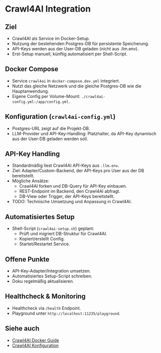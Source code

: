 # Crawl4AI Integration

## Ziel
- Crawl4AI als Service im Docker-Setup.
- Nutzung der bestehenden Postgres-DB für persistente Speicherung.
- API-Keys werden aus der User-DB geladen (nicht aus .llm.env).
- Erst-Setup manuell, künftig automatisiert per Shell-Script.

## Docker Compose
- Service `crawl4ai` in `docker-compose.dev.yml` integriert.
- Nutzt das gleiche Netzwerk und die gleiche Postgres-DB wie die Hauptanwendung.
- Eigene Config per Volume-Mount: `./crawl4ai-config.yml:/app/config.yml`.

## Konfiguration (`crawl4ai-config.yml`)
- Postgres-URL zeigt auf die Projekt-DB.
- LLM-Provider und API-Key-Handling: Platzhalter, da API-Key dynamisch aus der User-DB geladen werden soll.

## API-Key Handling
- Standardmäßig liest Crawl4AI API-Keys aus `.llm.env`.
- Ziel: Adapter/Custom-Backend, der API-Keys pro User aus der DB bereitstellt.
- Mögliche Ansätze:
  - Crawl4AI forken und DB-Query für API-Key einbauen.
  - REST-Endpoint im Backend, den Crawl4AI abfragt.
  - DB-View oder Trigger, der API-Keys bereitstellt.
- TODO: Technische Umsetzung und Anpassung in Crawl4AI.

## Automatisiertes Setup
- Shell-Script (`crawl4ai-setup.sh`) geplant:
  - Prüft und migriert DB-Struktur für Crawl4AI.
  - Kopiert/erstellt Config.
  - Startet/Restartet Service.

## Offene Punkte
- API-Key-Adapter/Integration umsetzen.
- Automatisiertes Setup-Script schreiben.
- Doku regelmäßig aktualisieren.

## Healthcheck & Monitoring
- Healthcheck via `/health` Endpoint.
- Playground unter `http://localhost:11235/playground`.

## Siehe auch
- [Crawl4AI Docker Guide](https://docs.crawl4ai.com/core/docker-deployment/)
- [Crawl4AI Konfiguration](https://docs.crawl4ai.com/core/installation/) 